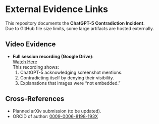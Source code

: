 # External Evidence Links

This repository documents the **ChatGPT-5 Contradiction Incident**.  
Due to GitHub file size limits, some large artifacts are hosted externally.

## Video Evidence
- **Full session recording (Google Drive)**:  
  [Watch Here](https://drive.google.com/file/d/1GC5rSqYDYvtlMxbykZEod3kMqzl3pr8L/view?usp=drive_link)  
  This recording shows:  
  1. ChatGPT-5 acknowledging screenshot mentions.  
  2. Contradicting itself by denying their visibility.  
  3. Explanations that images were “not embedded.”  

## Cross-References
- Planned arXiv submission (to be updated).  
- ORCID of author: [0009-0006-8198-193X](https://orcid.org/0009-0006-8198-193X)  

